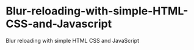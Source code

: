 # Blur-reloading-with-simple-HTML-CSS-and-Javascript
Blur reloading with simple HTML CSS and JavaScript

